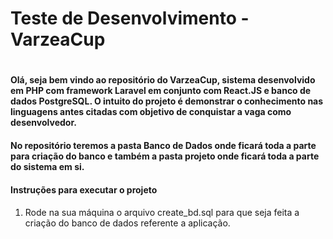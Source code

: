 # Teste de Desenvolvimento - VarzeaCup <h1>

#### Olá, seja bem vindo ao repositório do VarzeaCup, sistema desenvolvido em PHP com framework Laravel em conjunto com React.JS e banco de dados PostgreSQL. O intuito do projeto é demonstrar o conhecimento nas linguagens antes citadas com objetivo de conquistar a vaga como desenvolvedor.<h4>

#### No repositório teremos a pasta Banco de Dados onde ficará toda a parte para criação do banco e também a pasta projeto onde ficará toda a parte do sistema em si. <h4>

#### Instruções para executar o projeto <h4>

1. Rode na sua máquina o arquivo create_bd.sql para que seja feita a criação do banco de dados referente a aplicação.
